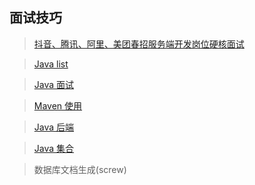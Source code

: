 ## 面试技巧

> [抖音、腾讯、阿里、美团春招服务端开发岗位硬核面试](https://juejin.im/post/5ef5284ce51d453483425da9)

> [Java list](https://juejin.im/post/5ef87805e51d45348b75f61c)

> [Java 面试](https://juejin.im/post/5a94a8ca6fb9a0635c049e67)

> [Maven 使用](https://juejin.im/post/5ef719805188252e53636058)

> [Java 后端](https://juejin.im/post/6854818586964262926)

> [Java 集合](https://juejin.im/post/6856550047338332168)

> 数据库文档生成(screw)
